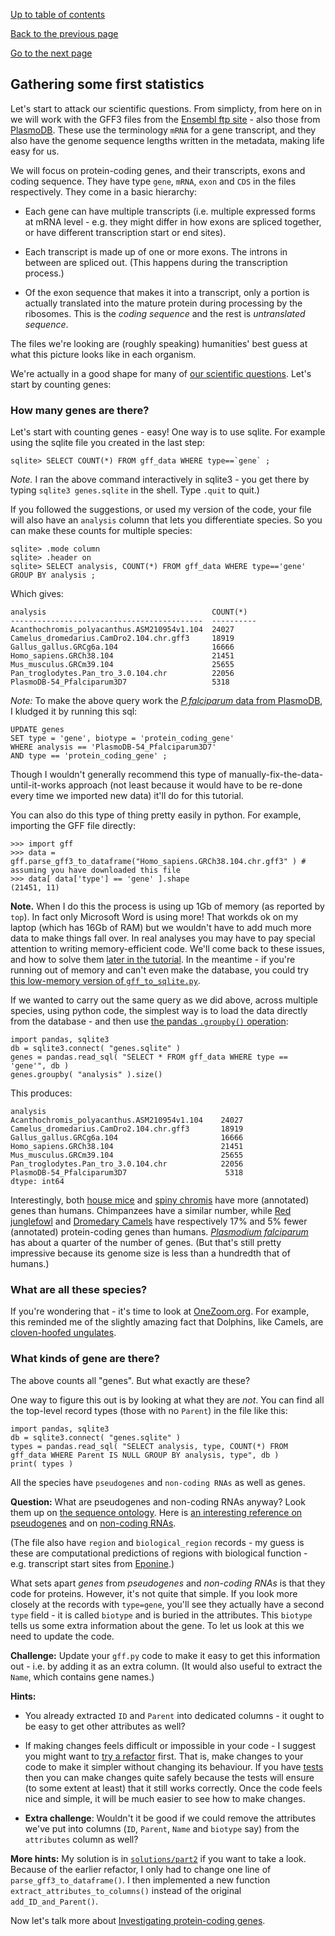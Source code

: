 [Up to table of contents](README.md)

[Back to the previous page](Converting_gff_to_sqlite.md)

[Go to the next page](Counting_genes_2.md)

## Gathering some first statistics

Let's start to attack our scientific questions. From simplicty, from here on in we will work with the GFF3 files
from the [Ensembl ftp site](http://ftp.ensembl.org/pub/current_gff3/) - also those from
[PlasmoDB](https://plasmodb.org/plasmo/app/downloads/Current_Release/). These use the terminology `mRNA` for a gene
transcript, and they also have the genome sequence lengths written in the metadata, making life easy for us.

We will focus on protein-coding genes, and their transcripts, exons and coding sequence. They have
type `gene`, `mRNA`, `exon` and `CDS` in the files respectively. They come in a basic hierarchy:

- Each gene can have multiple transcripts (i.e. multiple expressed forms at mRNA level - e.g. they
  might differ in how exons are spliced together, or have different transcription start or end
  sites).
  
- Each transcript is made up of one or more exons. The introns in between are spliced out. (This
  happens during the transcription process.)

- Of the exon sequence that makes it into a transcript, only a portion is actually translated into
  the mature protein during processing by the ribosomes. This is the *coding sequence* and the rest
  is *untranslated sequence*.

The files we're looking are (roughly speaking) humanities' best guess at what this picture looks
like in each organism.

We're actually in a good shape for many of [our scientific questions](Introduction.md). Let's start
by counting genes:

### How many genes are there?

Let's start with counting genes - easy! One way is to use sqlite. For example using the sqlite file
you created in the last step:

```
sqlite> SELECT COUNT(*) FROM gff_data WHERE type==`gene` ;
```

*Note.* I ran the above command interactively in sqlite3 - you get there by typing `sqlite3 genes.sqlite` in the shell.
Type `.quit` to quit.)

If you followed the suggestions, or used my version of the code, your file will also have an `analysis` column that
lets you differentiate species.  So you can make these counts for multiple species:

```
sqlite> .mode column
sqlite> .header on
sqlite> SELECT analysis, COUNT(*) FROM gff_data WHERE type=='gene' GROUP BY analysis ;
```

Which gives:

    analysis                                     COUNT(*)  
    -------------------------------------------  ----------
    Acanthochromis_polyacanthus.ASM210954v1.104  24027     
    Camelus_dromedarius.CamDro2.104.chr.gff3     18919     
    Gallus_gallus.GRCg6a.104                     16666     
    Homo_sapiens.GRCh38.104                      21451     
    Mus_musculus.GRCm39.104                      25655     
    Pan_troglodytes.Pan_tro_3.0.104.chr          22056     
    PlasmoDB-54_Pfalciparum3D7                   5318      

*Note:* To make the above query work the [*P.falciparum* data from
PlasmoDB](https://plasmodb.org/plasmo/app/downloads/Current_Release/), I kludged it by running this sql:
```
UPDATE genes
SET type = 'gene', biotype = 'protein_coding_gene'
WHERE analysis == 'PlasmoDB-54_Pfalciparum3D7'
AND type == 'protein_coding_gene' ;
```

Though I wouldn't generally recommend this type of manually-fix-the-data-until-it-works approach
(not least because it would have to be re-done every time we imported new data) it'll do for this tutorial.

You can also do this type of thing pretty easily in python.  For example, importing the GFF file directly:
```
>>> import gff
>>> data = gff.parse_gff3_to_dataframe("Homo_sapiens.GRCh38.104.chr.gff3" ) # assuming you have downloaded this file
>>> data[ data['type'] == 'gene' ].shape
(21451, 11)
```

**Note.** When I do this the process is using up 1Gb of memory (as reported by `top`). In fact only
Microsoft Word is using more! That workds ok on my laptop (which has 16Gb of RAM) but we wouldn't
have to add much more data to make things fall over. In real analyses you may have to pay special
attention to writing memory-efficient code. We'll come back to these issues, and how to solve them
[later in the tutorial](Memory_issues_and_how_to_solve_them.md). In the meantime - if you're
running out of memory and can't even make the database, you could try [this low-memory version of
`gff_to_sqlite.py`](solutions/low_memory/).

If we wanted to carry out the same query as we did above, across multiple species, using python
code, the simplest way is to load the data directly from the database - and then use [the pandas
`.groupby()` operation](https://pandas.pydata.org/docs/user_guide/groupby.html):

```
import pandas, sqlite3
db = sqlite3.connect( "genes.sqlite" )
genes = pandas.read_sql( "SELECT * FROM gff_data WHERE type == 'gene'", db )
genes.groupby( "analysis" ).size()
```

This produces:

    analysis
    Acanthochromis_polyacanthus.ASM210954v1.104    24027
    Camelus_dromedarius.CamDro2.104.chr.gff3       18919
    Gallus_gallus.GRCg6a.104                       16666
    Homo_sapiens.GRCh38.104                        21451
    Mus_musculus.GRCm39.104                        25655
    Pan_troglodytes.Pan_tro_3.0.104.chr            22056
    PlasmoDB-54_Pfalciparum3D7                      5318
    dtype: int64

Interestingly, both [house mice](https://en.wikipedia.org/wiki/House_mouse) and [spiny
chromis](https://en.wikipedia.org/wiki/Spiny_chromis) have more (annotated) genes than humans.
Chimpanzees have a similar number, while [Red
junglefowl](https://en.wikipedia.org/wiki/Red_junglefowl) and [Dromedary
Camels](https://en.wikipedia.org/wiki/Dromedary) have respectively 17% and 5% fewer (annotated)
protein-coding genes than humans. [*Plasmodium falciparum*]() has about a quarter of the number of
genes. (But that's still pretty impressive because its genome size is less than a hundredth that of
humans.)

### What are all these species?

If you're wondering that - it's time to look at [OneZoom.org](http://www.onezoom.org). For example,
this reminded me of the slightly amazing fact that Dolphins, like Camels, are [cloven-hoofed
ungulates](http://www.onezoom.org/life/@Cetartiodactyla=622916).

### What kinds of gene are there?

The above counts all "genes".  But what exactly are these?

One way to figure this out is by looking at what they are *not*. You can find all the top-level
record types (those with no `Parent`) in the file like this:

```
import pandas, sqlite3
db = sqlite3.connect( "genes.sqlite" )
types = pandas.read_sql( "SELECT analysis, type, COUNT(*) FROM gff_data WHERE Parent IS NULL GROUP BY analysis, type", db )
print( types )
```

All the species have `pseudogenes` and `non-coding RNAs` as well as genes.

**Question:** What are pseudogenes and non-coding RNAs anyway? Look them up on [the sequence
ontology](http://www.sequenceontology.org/so_wiki/index.php/Category:SO:SOFA). Here is [an
interesting reference on pseudogenes](https://www.ncbi.nlm.nih.gov/pmc/articles/PMC3491395/) and on
[non-coding RNAs](https://www.frontiersin.org/articles/10.3389/fgene.2015.00002/full).

(The file also have `region` and `biological_region` records - my guess is these are computational
predictions of regions with biological function - e.g. transcript start sites from
[Eponine](https://www.sanger.ac.uk/tool/eponine/).)

What sets apart *genes* from *pseudogenes* and *non-coding RNAs* is that they code for proteins.
However, it's not quite that simple. If you look more closely at the records with `type=gene`,
you'll see they actually have a second `type` field - it is called `biotype` and is buried in the
attributes. This `biotype` tells us some extra information about the gene. To let us look at this
we need to update the code.

**Challenge:** Update your `gff.py` code to make it easy to get this information out - i.e. by
adding it as an extra column.  (It would also useful to extract the `Name`, which contains gene names.)

**Hints:** 

- You already extracted `ID` and `Parent` into dedicated columns - it ought to be easy to get
  other attributes as well?

- If making changes feels difficult or impossible in your code - I suggest you might want to [try a
  refactor](Refactoring_makes_code_better.md) first. That is, make changes to your code to make it
  simpler without changing its behaviour. If you have [tests](solutions/part1/test_gff.py) then you
  can make changes quite safely because the tests will ensure (to some extent at least) that it
  still works correctly. Once the code feels nice and simple, it will be much easier to see how to
  make changes.
  
- **Extra challenge**: Wouldn't it be good if we could remove the attributes we've put into columns
  (`ID`, `Parent`, `Name` and `biotype` say) from the `attributes` column as well?

**More hints:** My solution is in [`solutions/part2`](solutions/part2/) if you want to take a look.
Because of the earlier refactor, I only had to change one line of `parse_gff3_to_dataframe()`. I
then implemented a new function `extract_attributes_to_columns()` instead of the original
`add_ID_and_Parent()`.

Now let's talk more about [Investigating protein-coding genes](Counting_genes_2.md).
